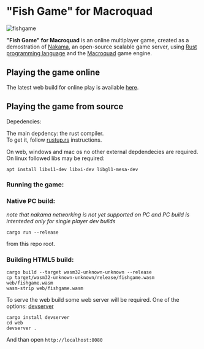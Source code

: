 "Fish Game" for Macroquad
=====================

![fishgame](https://user-images.githubusercontent.com/910977/106779317-7dbb4e00-660c-11eb-84e6-83c9f5e73758.gif)


**"Fish Game" for Macroquad** is an online multiplayer game, created as a
demostration of [Nakama](https://heroiclabs.com/), an open-source scalable game
server, using [Rust programming language](https://www.rust-lang.org/) and
the [Macroquad](https://github.com/not-fl3/macroquad/) game engine.

Playing the game online
----------------------------

The latest web build for online play is available [here](https://fedorgames.itch.io/fish-game?secret=UAVcggHn332a).

Playing the game from source
----------------------------

Depedencies:

The main depdency: the rust compiler.   
To get it, follow [rustup.rs](https://rustup.rs/) instructions.

On web, windows and mac os no other external depdendecies are required.
On linux followed libs may be required: 
```
apt install libx11-dev libxi-dev libgl1-mesa-dev
```

### Running the game:

### Native PC build: 

*note that nakama networking is not yet supported on PC and PC build is intenteded only for single player dev builds*

```
cargo run --release
```
from this repo root.

### Building HTML5 build:

```
cargo build --target wasm32-unknown-unknown --release
cp target/wasm32-unknown-unknown/release/fishgame.wasm web/fishgame.wasm
wasm-strip web/fishgame.wasm
```

To serve the web build some web server will be required. One of the options: [devserver](https://github.com/kettle11/devserver) 

```
cargo install devserver
cd web
devserver .
```

And than open `http://localhost:8080`
